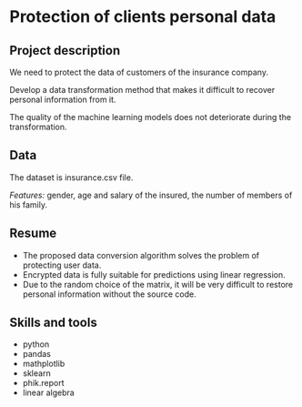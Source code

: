 # Protection of clients personal data

## Project description

We need to protect the data of customers of the insurance company. 

Develop a data transformation method that makes it difficult to recover personal information from it. 

The quality of the machine learning models does not deteriorate during the transformation.

## Data
The dataset is insurance.csv file.

*Features:* gender, age and salary of the insured, the number of members of his family.

## Resume
- The proposed data conversion algorithm solves the problem of protecting user data.
- Encrypted data is fully suitable for predictions using linear regression.
- Due to the random choice of the matrix, it will be very difficult to restore personal information without the source code.

## Skills and tools 
- python
- pandas
- mathplotlib
- sklearn
- phik.report
- linear algebra
